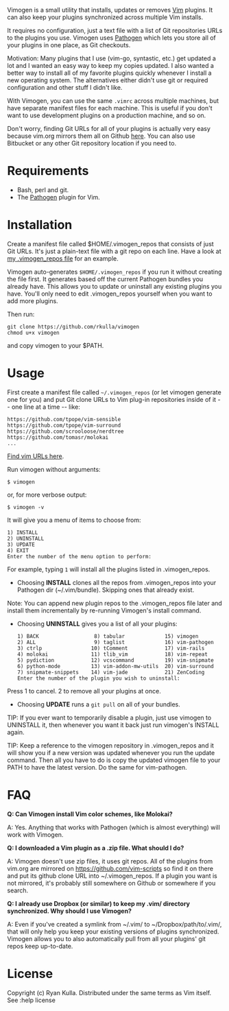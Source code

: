 Vimogen is a small utility that installs, updates or removes <a href="http://www.vim.org/">Vim</a> plugins. It can also keep your plugins synchronized across multiple Vim installs.

It requires no configuration, just a text file with a list of Git repositories URLs to the plugins you use. Vimogen uses <a href="https://github.com/tpope/vim-pathogen/">Pathogen</a> which lets you store all of your plugins in one place, as Git checkouts.

Motivation: Many plugins that I use (vim-go, syntastic, etc.) get updated a lot and I wanted an easy way to keep my copies updated. I also wanted a better way to install all of my favorite plugins quickly whenever I install a new operating system. The alternatives either didn't use git or required configuration and other stuff I didn't like. 

With Vimogen, you can use the same `.vimrc` across multiple machines, but have separate manifest files for each machine. This is useful if you don't want to use development plugins on a production machine, and so on.

Don't worry, finding Git URLs for all of your plugins is actually very easy 
because vim.org mirrors them all on Github <a href="https://github.com/vim-scripts">here</a>.
You can also use Bitbucket or any other Git repository location if you need to.

Requirements
============
* Bash, perl and git.
* The [Pathogen](https://github.com/tpope/vim-pathogen/ "Pathogen") plugin for Vim.

Installation
============
Create a manifest file called $HOME/.vimogen_repos that consists
of just Git URLs. It's just a plain-text file with a git repo on each line. 
Have a look at [my .vimogen_repos file](https://github.com/rkulla/vimrc/blob/master/.vimogen_repos) for an example.

Vimogen auto-generates `$HOME/.vimogen_repos` if you run it
without creating the file first. It generates based off the
current Pathogen bundles you already have. This allows you to
update or uninstall any existing plugins you have. You'll only need
to edit .vimogen_repos yourself when you want to add more plugins.

Then run:

    git clone https://github.com/rkulla/vimogen
    chmod u+x vimogen
    
and copy vimogen to your $PATH.

Usage
=====
First create a manifest file called `~/.vimogen_repos`
(or let vimogen generate one for you) and put Git clone URLs to Vim plug-in
repositories inside of it -- one line at a time -- like:
    
    https://github.com/tpope/vim-sensible
    https://github.com/tpope/vim-surround
    https://github.com/scrooloose/nerdtree
    https://github.com/tomasr/molokai
    ...

<a href="https://github.com/vim-scripts">Find vim URLs here</a>.

Run vimogen without arguments:

    $ vimogen

or, for more verbose output:

    $ vimogen -v

It will give you a menu of items to choose from:

    1) INSTALL
    2) UNINSTALL
    3) UPDATE
    4) EXIT
    Enter the number of the menu option to perform:

For example, typing `1` will install all the plugins listed in .vimogen_repos.

*    Choosing __INSTALL__ clones all the repos from .vimogen_repos into your Pathogen dir (~/.vim/bundle).
Skipping ones that already exist. 

Note: You can append new plugin repos to the .vimogen_repos file later and install them incrementally by re-running Vimogen's install command.

*    Choosing __UNINSTALL__ gives you a list of all your plugins:

         1) BACK                  8) tabular             15) vimogen
         2) ALL                   9) taglist             16) vim-pathogen
         3) ctrlp                10) tComment            17) vim-rails
         4) molokai              11) tlib_vim            18) vim-repeat
         5) pydiction            12) vcscommand          19) vim-snipmate
         6) python-mode          13) vim-addon-mw-utils  20) vim-surround
         7) snipmate-snippets    14) vim-jade            21) ZenCoding
         Enter the number of the plugin you wish to uninstall:

Press 1 to cancel. 2 to remove all your plugins at once.
    
*    Choosing __UPDATE__ runs a `git pull` on all of your bundles. 

TIP: If you ever want to temporarily disable a plugin, just use vimogen to UNINSTALL it, 
then whenever you want it back just run vimogen's INSTALL again.

TIP: Keep a reference to the vimogen repository in .vimogen_repos and it will show you
if a new version was updated whenever you run the update command. Then all you have to do is
copy the updated vimogen file to your PATH to have the latest version. Do the same for
vim-pathogen.

FAQ
===
__Q: Can Vimogen install Vim color schemes, like Molokai?__

A: Yes. Anything that works with Pathogen (which is almost everything)
will work with Vimogen.

__Q: I downloaded a Vim plugin as a .zip file. What should I do?__

A: Vimogen doesn't use zip files, it uses git repos. All of
the plugins from vim.org are mirrored on https://github.com/vim-scripts so
find it on there and put its github clone URL into ~/.vimogen_repos. If
a plugin you want is not mirrored, it's probably still somewhere on Github
or somewhere if you search.

__Q: I already use Dropbox (or similar) to keep my .vim/ directory synchronized. 
Why should I use Vimogen?__

A: Even if you've created a symlink from ~/.vim/ to ~/Dropbox/path/to/.vim/, that
will only help you keep your existing versions of plugins synchronized. Vimogen 
allows you to also automatically pull from all your plugins' git repos keep up-to-date.

License
=======
Copyright (c) Ryan Kulla. Distributed under the same terms as Vim itself. See :help license
